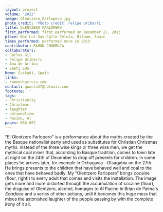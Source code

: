```yaml
---
layout: project
volume: '2013'
image: Olentzero_Farlopero.jpg
photo_credit: 'Photo credit: Felipe Uribarri'
title: OLENTZERO FARLOPERO
first_performed: first performed on December 27, 2013
place: Bar Luz Gas-Calle Pelota, Bilbao, Spain
times_performed: performed once in 2013
contributor: RAMON CHURRUCA
collaborators:
- Carlos Gil
- Felipe Uribarri
- Ana de Arriba
- Santi SOS
home: Euskadi, Spain
links:
- ramonchurruca.com
contact: quanta37@hotmail.com
footnote: ''
tags:
- Christianity
- Christmas
- laughter
- nationalism
- Pacino, Al
pages: 666-667
---
```


“El Olentzero Farlopero” is a performance about the myths created by the the Basque nationalist party and used as substitutes for Christian Christmas myths. Instead of the three wise kings or three wise men, we get the mythical coal miner that, according to Basque tradition, comes to town late at night on the 24th of December to drop off presents for children. In some places he arrives later, for example in Ochagavía—Otsagabia on the 27th. He brings presents to the children that have behaved well and coal to the ones that have behaved badly. My “Olentzero Farlopero” brings cocaine (flour, right!) to every adult that comes and visits the installation. The image gets more and more distorted through the accumulation of cocaine (flour), the disguise of Olentzero, alcohol, homages to Al Pacino in Brian de Palma´s _Scarface_ and a series of other actions, until it becomes this huge mess that mixes the astonished laughter of the people passing by with the complete irony of it all.
